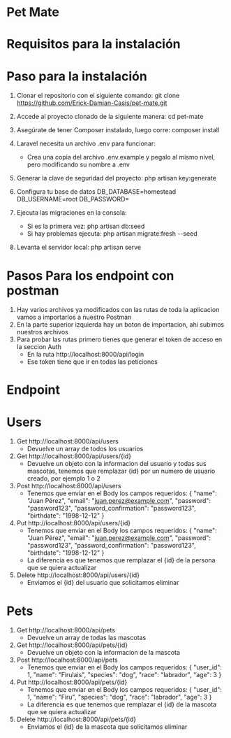 # Pet Mate

# Requisitos para la instalación

# Paso para la instalación
1. Clonar el repositorio con el siguiente comando:
   git clone https://github.com/Erick-Damian-Casis/pet-mate.git

2. Accede al proyecto clonado de la siguiente manera:
   cd pet-mate

3. Asegúrate de tener Composer instalado, luego corre:
   composer install

4. Laravel necesita un archivo .env para funcionar:
    - Crea una copia del archivo .env.example y pegalo al mismo nivel, pero modificando su nombre a .env

5. Generar la clave de seguridad del proyecto:
   php artisan key:generate

6. Configura tu base de datos
   DB_DATABASE=homestead
   DB_USERNAME=root
   DB_PASSWORD=

7. Ejecuta las migraciones en la consola:
   - Si es la primera vez: php artisan db:seed
   - Si hay problemas ejecuta: php artisan migrate:fresh --seed

8. Levanta el servidor local:
   php artisan serve

# Pasos Para los endpoint con postman
1. Hay varios archivos ya modificados con las rutas de toda la aplicacion
    vamos a importarlos a nuestro Postman
2. En la parte superior izquierda hay un boton de importacion, ahi subimos nuestros archivos
3. Para probar las rutas primero tienes que generar el token de acceso en la seccion Auth
    - En la ruta http://localhost:8000/api/login
    - Ese token tiene que ir en todas las peticiones 
# Endpoint

# Users
1. Get http://localhost:8000/api/users
    - Devuelve un array de todos los usuarios
2. Get http://localhost:8000/api/users/{id}
    - Devuelve un objeto con la informacion del usuario y todas sus mascotas, tenemos que remplazar {id} por un numero de usuario creado, por ejemplo 1 o 2
3. Post http://localhost:8000/api/users
    - Tenemos que enviar en el Body los campos requeridos:
      {
      "name": "Juan Pérez",
      "email": "juan.perez@example.com",
      "password": "password123",
      "password_confirmation": "password123",
      "birthdate": "1998-12-12"
      }
4. Put http://localhost:8000/api/users/{id}
    - Tenemos que enviar en el Body los campos requeridos:
      {
      "name": "Juan Pérez",
      "email": "juan.perez@example.com",
      "password": "password123",
      "password_confirmation": "password123",
      "birthdate": "1998-12-12"
      }
    - La diferencia es que tenemos que remplazar el {id} de la persona que se quiera actualizar
5. Delete http://localhost:8000/api/users/{id}
    - Enviamos el {id} del usuario que solicitamos eliminar

# Pets
1. Get http://localhost:8000/api/pets
    - Devuelve un array de todas las mascotas
2. Get http://localhost:8000/api/pets/{id}
    - Devuelve un objeto con la informacion de la mascota
3. Post http://localhost:8000/api/pets
    - Tenemos que enviar en el Body los campos requeridos:
      {
      "user_id": 1,
      "name": "Firulais",
      "species": "dog",
      "race": "labrador",
      "age": 3
      }
4. Put http://localhost:8000/api/pets/{id}
    - Tenemos que enviar en el Body los campos requeridos:
      {
      "user_id": 1,
      "name": "Firu",
      "species": "dog",
      "race": "labrador",
      "age": 3
      }
    - La diferencia es que tenemos que remplazar el {id} de la mascota que se quiera actualizar
5. Delete http://localhost:8000/api/pets/{id}
    - Enviamos el {id} de la mascota que solicitamos eliminar

